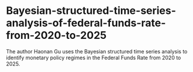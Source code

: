 # Bayesian-structured-time-series-analysis-of-federal-funds-rate-from-2020-to-2025
The author Haonan Gu uses the Bayesian structured time series analysis to identify monetary policy regimes in the Federal Funds Rate from 2020 to 2025.
